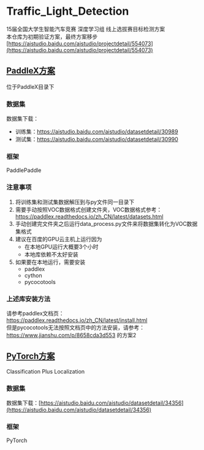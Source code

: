 # Traffic_Light_Detection
15届全国大学生智能汽车竞赛 深度学习组 线上选拔赛目标检测方案    
本仓库为初期验证方案，最终方案移步[https://aistudio.baidu.com/aistudio/projectdetail/554073](https://aistudio.baidu.com/aistudio/projectdetail/554073)

## [PaddleX方案](https://github.com/Deskearth/Traffic_Light_Detection/tree/master/PaddleX/TrafficLight)
位于PaddleX目录下
### 数据集
数据集下载：
* 训练集：https://aistudio.baidu.com/aistudio/datasetdetail/30989
* 测试集：https://aistudio.baidu.com/aistudio/datasetdetail/30990

### 框架
PaddlePaddle

### 注意事项
1. 将训练集和测试集数据解压到与py文件同一目录下
2. 需要手动按照VOC数据格式创建文件夹，VOC数据格式参考：https://paddlex.readthedocs.io/zh_CN/latest/datasets.html
3. 手动创建完文件夹之后运行data_process.py文件来将数据集转化为VOC数据集格式
4. 建议在百度的GPU云主机上运行因为
    * 在本地GPU运行大概要3个小时
    * 本地库依赖不太好安装
5. 如果要在本地运行，需要安装
    * paddlex
    * cython
    * pycocotools

### 上述库安装方法
  请参考paddlex文档页：https://paddlex.readthedocs.io/zh_CN/latest/install.html  
  但是pycocotools无法按照文档页中的方法安装，请参考：https://www.jianshu.com/p/8658cda3d553 的方案2

## [PyTorch方案](https://github.com/Deskearth/Traffic_Light_Detection/tree/master/torch)
Classification Plus Localization
### 数据集
数据集下载：[https://aistudio.baidu.com/aistudio/datasetdetail/34356](https://aistudio.baidu.com/aistudio/datasetdetail/34356)

### 框架
PyTorch
